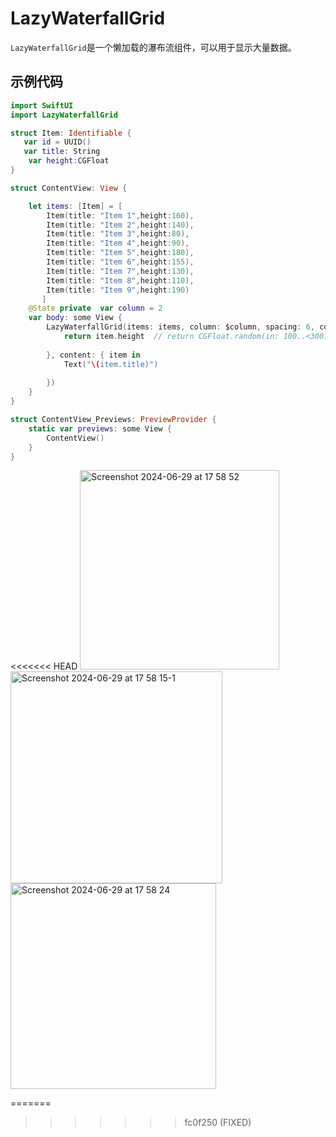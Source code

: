 # LazyWaterfallGrid

`LazyWaterfallGrid`是一个懒加载的瀑布流组件，可以用于显示大量数据。

## 示例代码

```swift
import SwiftUI
import LazyWaterfallGrid

struct Item: Identifiable {
   var id = UUID()
   var title: String
	var height:CGFloat
}

struct ContentView: View {

    let items: [Item] = [
		Item(title: "Item 1",height:160),
		Item(title: "Item 2",height:140),
		Item(title: "Item 3",height:80),
		Item(title: "Item 4",height:90),
		Item(title: "Item 5",height:180),
		Item(title: "Item 6",height:155),
		Item(title: "Item 7",height:130),
		Item(title: "Item 8",height:110),
		Item(title: "Item 9",height:190)
	   ]
    @State private	var column = 2
    var body: some View {
        LazyWaterfallGrid(items: items, column: $column, spacing: 6, complete: { width, item in
            return item.height  // return CGFloat.random(in: 100..<300)
          
        }, content: { item in
            Text("\(item.title)")
               
        }) 
    }
}

struct ContentView_Previews: PreviewProvider {
    static var previews: some View {
        ContentView()
    }
}
```
<<<<<<< HEAD
<img width="319" alt="Screenshot 2024-06-29 at 17 58 52" src="https://github.com/golove/LazyWaterfallGrid/assets/61925349/a32a2de5-87bd-4aec-bd41-5afe8853705a">
<img width="339" alt="Screenshot 2024-06-29 at 17 58 15-1" src="https://github.com/golove/LazyWaterfallGrid/assets/61925349/c98188fd-8db4-47db-b913-97a8dbc06e90">
<img width="329" alt="Screenshot 2024-06-29 at 17 58 24" src="https://github.com/golove/LazyWaterfallGrid/assets/61925349/c139be5e-f667-4bb4-bcc3-a06ed3f37fa5">



=======
>>>>>>> fc0f250 (FIXED)

